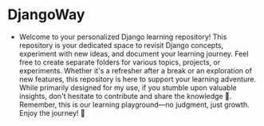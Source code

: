 # DjangoWay
+ Welcome to your personalized Django learning repository! This repository is your dedicated space to revisit Django concepts, experiment with new ideas, and document your learning journey. Feel free to create separate folders for various topics, projects, or experiments. Whether it's a refresher after a break or an exploration of new features, this repository is here to support your learning adventure. While primarily designed for my use, if you stumble upon valuable insights, don't hesitate to contribute and share the knowledge :handshake:. Remember, this is our learning playground—no judgment, just growth. Enjoy the journey! 🌟 <br>

